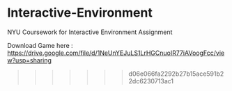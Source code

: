 # Interactive-Environment

NYU Coursework for Interactive Environment Assignment

Download Game here :
https://drive.google.com/file/d/1NeUnYEJuLS1LrHGCnuoIR77iAVoogFcc/view?usp=sharing

> > > > > > > d06e066fa2292b27b15ace591b22dc6230713ac1
